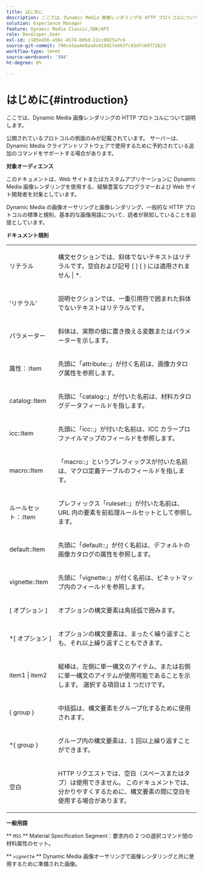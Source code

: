 ```yaml
---
title: はじめに
description: ここでは、Dynamic Media 画像レンダリングの HTTP プロトコルについて説明します。
solution: Experience Manager
feature: Dynamic Media Classic,SDK/API
role: Developer,User
exl-id: c185e45b-a56c-4576-b05d-22cc0025a7c4
source-git-commit: 790ce3aa4e9aadc019d17e663fc93d7c69772b23
workflow-type: tm+mt
source-wordcount: '384'
ht-degree: 0%

---
```


# はじめに{#introduction}

ここでは、Dynamic Media 画像レンダリングの HTTP プロトコルについて説明します。

公開されているプロトコルの側面のみが記載されています。 サーバーは、Dynamic Media クライアントソフトウェアで使用するために予約されている追加のコマンドをサポートする場合があります。

**対象オーディエンス**

このドキュメントは、Web サイトまたはカスタムアプリケーションに Dynamic Media 画像レンダリングを使用する、経験豊富なプログラマーおよび Web サイト開発者を対象としています。

Dynamic Media の画像オーサリングと画像レンダリング、一般的な HTTP プロトコルの標準と規則、基本的な画像用語について、読者が熟知していることを前提としています。

**ドキュメント規則**

<table id="simpletable_E96BA470B3CE4266A9E6ED0440A56C40"> 
 <tr class="strow"> 
  <td class="stentry"> <p>リテラル </p> </td> 
  <td class="stentry"> <p>構文セクションでは、斜体でないテキストはリテラルです。空白および記号 [ ] { } には適用されません | *. </p> </td> 
 </tr> 
 <tr class="strow"> 
  <td class="stentry"> <p>'リテラル' </p> </td> 
  <td class="stentry"> <p>説明セクションでは、一重引用符で囲まれた斜体でないテキストはリテラルです。 </p> </td> 
 </tr> 
 <tr class="strow"> 
  <td class="stentry"> <p> <span class="varname"> パラメーター </span> </p> </td> 
  <td class="stentry"> <p>斜体は、実際の値に置き換える変数またはパラメーターを示します。 </p> </td> 
 </tr> 
 <tr class="strow"> 
  <td class="stentry"> <p> <span class="codeph"> 属性：:Item </span> </p> </td> 
  <td class="stentry"> <p>先頭に「attribute::」が付く名前は、画像カタログ属性を参照します。 </p> </td> 
 </tr> 
 <tr class="strow"> 
  <td class="stentry"> <p> <span class="codeph"> catalog::Item </span> </p> </td> 
  <td class="stentry"> <p>先頭に「catalog::」が付いた名前は、材料カタログデータフィールドを指します。 </p> </td> 
 </tr> 
 <tr class="strow"> 
  <td class="stentry"> <p> <span class="codeph"> icc::Item </span> </p> </td> 
  <td class="stentry"> <p>先頭に「icc::」が付いた名前は、ICC カラープロファイルマップのフィールドを参照します。 </p> </td> 
 </tr> 
 <tr class="strow"> 
  <td class="stentry"> <p> <span class="codeph"> macro::Item </span> </p> </td> 
  <td class="stentry"> <p>「macro::」というプレフィックスが付いた名前は、マクロ定義テーブルのフィールドを指します。 </p> </td> 
 </tr> 
 <tr class="strow"> 
  <td class="stentry"> <p> <span class="codeph"> ルールセット：:Item </span> </p> </td> 
  <td class="stentry"> <p>プレフィックス「ruleset::」が付いた名前は、URL 内の要素を前処理ルールセットとして参照します。 </p> </td> 
 </tr> 
 <tr class="strow"> 
  <td class="stentry"> <p> <span class="codeph"> default::Item </span> </p> </td> 
  <td class="stentry"> <p>先頭に「default::」が付く名前は、デフォルトの画像カタログの属性を参照します。 </p> </td> 
 </tr> 
 <tr class="strow"> 
  <td class="stentry"> <span class="codeph"> vignette::Item </span> </td> 
  <td class="stentry"> <p>先頭に「vignette::」が付く名前は、ビネットマップ内のフィールドを参照します。 </p> </td> 
 </tr> 
 <tr class="strow"> 
  <td class="stentry"> <p>[ <span class="varname"> オプション </span> ] </p> </td> 
  <td class="stentry"> <p>オプションの構文要素は角括弧で囲みます。 </p> </td> 
 </tr> 
 <tr class="strow"> 
  <td class="stentry"> <p>*[ <span class="varname"> オプション </span> ] </p> </td> 
  <td class="stentry"> <p>オプションの構文要素は、まったく繰り返すことも、それ以上繰り返すこともできます。 </p> </td> 
 </tr> 
 <tr class="strow"> 
  <td class="stentry"> <p> <span class="varname"> item1 </span>| <span class="varname"> item2 </span> </p> </td> 
  <td class="stentry"> <p>縦棒は、左側に単一構文のアイテム、または右側に単一構文のアイテムが使用可能であることを示します。 選択する項目は 1 つだけです。 </p> </td> 
 </tr> 
 <tr class="strow"> 
  <td class="stentry"> <p>{ <span class="varname"> group </span> } </p> </td> 
  <td class="stentry"> <p>中括弧は、構文要素をグループ化するために使用されます。 </p> </td> 
 </tr> 
 <tr class="strow"> 
  <td class="stentry"> <p>*{ <span class="varname"> group </span> } </p> </td> 
  <td class="stentry"> <p>グループ内の構文要素は、1 回以上繰り返すことができます。 </p> </td> 
 </tr> 
 <tr class="strow"> 
  <td class="stentry"> <p>空白 </p> </td> 
  <td class="stentry"> <p>HTTP リクエストでは、空白（スペースまたはタブ）は使用できません。 このドキュメントでは、分かりやすくするために、構文要素の間に空白を使用する場合があります。 </p> </td> 
 </tr> 
</table>

**一般用語**

** *`MSS`* ** Material Specification Segment：要求内の 2 つの選択コマンド間の材料属性のセット。

** *`vignette`* ** Dynamic Media 画像オーサリングで画像レンダリングと共に使用するために準備された画像。
